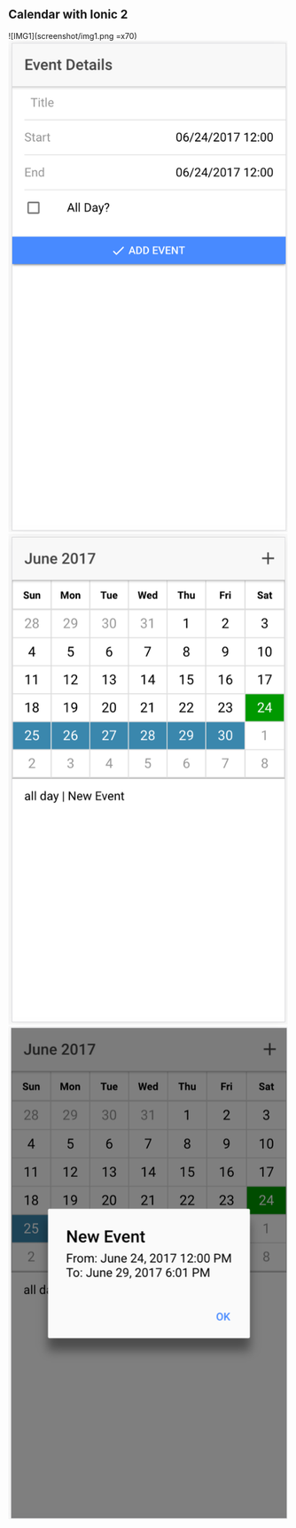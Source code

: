 ## Calendar with Ionic 2 
![IMG1](screenshot/img1.png =x70)
![IMG2](screenshot/img2.png)
![IMG3](screenshot/img3.png)
![IMG4](screenshot/img4.png)
